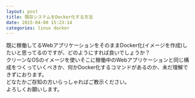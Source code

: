 ```yaml
---
layout: post
title: 既存システムをDocker化する方法
date: 2015-04-08 15:23:14
categories: linux docker
---
```

<!-- {% raw %} -->
<p>既に稼働してるWebアプリケーションをそのままDocker化(イメージを作成)したいと思ってるのですが、どのようにすれば良いでしょうか？<br>
クリーンなOSのイメージを使いそこに稼働中のWebアプリケーションと同じ構成をつくっていくべきか、何かDocker化するコマンドがあるのか、未だ理解できずにおります。<br>
どなたかご存知の方いらっしゃればご教示ください。<br>
よろしくお願いします。</p>
<!-- {% endraw %} -->
